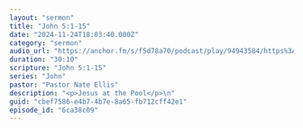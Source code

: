 ```yaml
---
layout: "sermon"
title: "John 5:1-15"
date: "2024-11-24T18:03:40.000Z"
category: "sermon"
audio_url: "https://anchor.fm/s/f5d78a70/podcast/play/94943584/https%3A%2F%2Fd3ctxlq1ktw2nl.cloudfront.net%2Fstaging%2F2024-10-25%2F390456055-44100-2-20278718ee409.m4a"
duration: "30:10"
scripture: "John 5:1-15"
series: "John"
pastor: "Pastor Nate Ellis"
description: "<p>Jesus at the Pool</p>\n"
guid: "cbef7586-e4b7-4b7e-8a65-fb712cff42e1"
episode_id: "6ca38c09"
---
```


